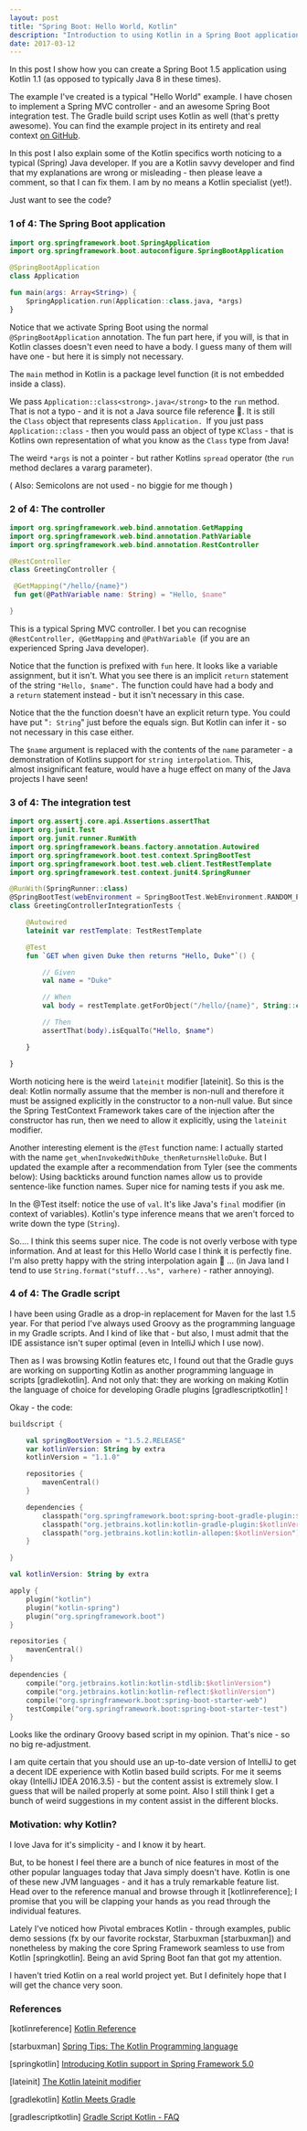 ```yaml
---
layout: post
title: "Spring Boot: Hello World, Kotlin"
description: "Introduction to using Kotlin in a Spring Boot application"
date: 2017-03-12
---
```


In this post I show how you can create a Spring Boot 1.5 application using Kotlin 1.1 (as opposed to typically Java 8 in these times).

The example I've created is a typical "Hello World" example. I have chosen to implement a Spring MVC controller - and an awesome Spring Boot integration test. The Gradle build script uses Kotlin as well (that's pretty awesome). You can find the example project in its entirety and real context <a href="https://github.com/nickymoelholm/smallexamples/tree/master/springboot-kotlin-helloworld" target="_blank">on GitHub</a>.

In this post I also explain some of the Kotlin specifics worth noticing to a typical (Spring) Java developer. If you are a Kotlin savvy developer and find that my explanations are wrong or misleading - then please leave a comment, so that I can fix them. I am by no means a Kotlin specialist (yet!).

Just want to see the code?

### 1 of 4: The Spring Boot application

```kotlin
import org.springframework.boot.SpringApplication
import org.springframework.boot.autoconfigure.SpringBootApplication

@SpringBootApplication
class Application

fun main(args: Array<String>) {
    SpringApplication.run(Application::class.java, *args)
}
```

Notice that we activate Spring Boot using the normal `@SpringBootApplication` annotation. The fun part here, if you will, is that in Kotlin classes doesn't even need to have a body. I guess many of them will have one - but here it is simply not necessary.

The `main` method in Kotlin is a package level function (it is not embedded inside a class).

We pass `Application::class<strong>.java</strong>` to the `run` method. That is not a typo - and it is not a Java source file reference 🙂. It is still the `Class` object that represents class `Application. `If you just pass `Application::class` - then you would pass an object of type `KClass` - that is Kotlins own representation of what you know as the `Class` type from Java!

The weird `*args` is not a pointer - but rather Kotlins `spread` operator (the `run` method declares a vararg parameter).

( Also: Semicolons are not used - no biggie for me though )

### 2 of 4: The controller

```kotlin
import org.springframework.web.bind.annotation.GetMapping
import org.springframework.web.bind.annotation.PathVariable
import org.springframework.web.bind.annotation.RestController

@RestController
class GreetingController {

 @GetMapping("/hello/{name}")
 fun get(@PathVariable name: String) = "Hello, $name"

}
```

This is a typical Spring MVC controller. I bet you can recognise `@RestController, @GetMapping` and `@PathVariable `(if you are an experienced Spring Java developer).

Notice that the function is prefixed with `fun` here. It looks like a variable assignment, but it isn't. What you see there is an implicit `return` statement of the string `"Hello, $name".` The function could have had a body and a `return` statement instead - but it isn't necessary in this case.

Notice that the the function doesn't have an explicit return type. You could have put "`: String`" just before the equals sign. But Kotlin can infer it - so not necessary in this case either.

The `$name` argument is replaced with the contents of the `name` parameter - a demonstration of Kotlins support for `string interpolation`. This, almost insignificant feature, would have a huge effect on many of the Java projects I have seen!

### 3 of 4: The integration test

```kotlin
import org.assertj.core.api.Assertions.assertThat
import org.junit.Test
import org.junit.runner.RunWith
import org.springframework.beans.factory.annotation.Autowired
import org.springframework.boot.test.context.SpringBootTest
import org.springframework.boot.test.web.client.TestRestTemplate
import org.springframework.test.context.junit4.SpringRunner

@RunWith(SpringRunner::class)
@SpringBootTest(webEnvironment = SpringBootTest.WebEnvironment.RANDOM_PORT)
class GreetingControllerIntegrationTests {

    @Autowired
    lateinit var restTemplate: TestRestTemplate

    @Test
    fun `GET when given Duke then returns "Hello, Duke"`() {

        // Given
        val name = "Duke"

        // When
        val body = restTemplate.getForObject("/hello/{name}", String::class.java, name)

        // Then
        assertThat(body).isEqualTo("Hello, $name")

    }

}
```

Worth noticing here is the weird `lateinit` modifier [lateinit]. So this is the deal: Kotlin normally assume that the member is non-null and therefore it must be assigned explicitly in the constructor to a non-null value. But since the Spring TestContext Framework takes care of the injection after the constructor has run, then we need to allow it explicitly, using the `lateinit` modifier.

Another interesting element is the `@Test` function name: I actually started with the name `get_whenInvokedWithDuke_thenReturnsHelloDuke`. But I updated the example after a recommendation from Tyler (see the comments below): Using backticks around function names allow us to provide sentence-like function names. Super nice for naming tests if you ask me.

In the @Test itself: notice the use of `val`. It's like Java's `final` modifier (in context of variables). Kotlin's type inference means that we aren't forced to write down the type (`String`).

So.... I think this seems super nice. The code is not overly verbose with type information. And at least for this Hello World case I think it is perfectly fine. I'm also pretty happy with the string interpolation again 🙂 ... (in Java land I tend to use `String.format("stuff...%s", varhere)` - rather annoying).

### 4 of 4: The Gradle script
I have been using Gradle as a drop-in replacement for Maven for the last 1.5 year. For that period I've always used Groovy as the programming language in my Gradle scripts. And I kind of like that - but also, I must admit that the IDE assistance isn't super optimal (even in IntelliJ which I use now).

Then as I was browsing Kotlin features etc, I found out that the Gradle guys are working on supporting Kotlin as another programming language in scripts [gradlekotlin]. And not only that: they are working on making Kotlin the language of choice for developing Gradle plugins [gradlescriptkotlin] !

Okay - the code:

```kotlin
buildscript {

    val springBootVersion = "1.5.2.RELEASE"
    var kotlinVersion: String by extra
    kotlinVersion = "1.1.0"

    repositories {
        mavenCentral()
    }

    dependencies {
        classpath("org.springframework.boot:spring-boot-gradle-plugin:$springBootVersion")
        classpath("org.jetbrains.kotlin:kotlin-gradle-plugin:$kotlinVersion")
        classpath("org.jetbrains.kotlin:kotlin-allopen:$kotlinVersion")
    }

}

val kotlinVersion: String by extra

apply {
    plugin("kotlin")
    plugin("kotlin-spring")
    plugin("org.springframework.boot")
}

repositories {
    mavenCentral()
}

dependencies {
    compile("org.jetbrains.kotlin:kotlin-stdlib:$kotlinVersion")
    compile("org.jetbrains.kotlin:kotlin-reflect:$kotlinVersion")
    compile("org.springframework.boot:spring-boot-starter-web")
    testCompile("org.springframework.boot:spring-boot-starter-test")
}
```

Looks like the ordinary Groovy based script in my opinion. That's nice - so no big re-adjustment.

I am quite certain that you should use an up-to-date version of IntelliJ to get a decent IDE experience with Kotlin based build scripts. For me it seems okay (IntelliJ IDEA 2016.3.5) - but the content assist is extremely slow. I guess that will be nailed properly at some point. Also I still think I get a bunch of weird suggestions in my content assist in the different blocks.

### Motivation: why Kotlin?
I love Java for it's simplicity - and I know it by heart.

But, to be honest I feel there are a bunch of nice features in most of the other popular languages today that Java simply doesn't have. Kotlin is one of these new JVM languages - and it has a truly remarkable feature list. Head over to the reference manual and browse through it [kotlinreference]; I promise that you will be clapping your hands as you read through the individual features.

Lately I've noticed how Pivotal embraces Kotlin - through examples, public demo sessions (fx by our favorite rockstar, Starbuxman [starbuxman]) and nonetheless by making the core Spring Framework seamless to use from Kotlin [springkotlin]. Being an avid Spring Boot fan that got my attention.

I haven't tried Kotlin on a real world project yet. But I definitely hope that I will get the chance very soon.  

### References
[kotlinreference] [Kotlin Reference](https://kotlinlang.org/docs/reference/)

[starbuxman] [Spring Tips: The Kotlin Programming language](https://spring.io/blog/2016/10/19/spring-tips-the-kotlin-programming-language)

[springkotlin] [Introducing Kotlin support in Spring Framework 5.0](https://spring.io/blog/2017/01/04/introducing-kotlin-support-in-spring-framework-5-0)

[lateinit] [The Kotlin lateinit modifier](https://kotlinlang.org/docs/reference/properties.html#late-initialized-properties)

[gradlekotlin] [Kotlin Meets Gradle](https://blog.gradle.org/kotlin-meets-gradle)

[gradlescriptkotlin] [Gradle Script Kotlin - FAQ](https://github.com/gradle/gradle-script-kotlin/wiki/Frequently-Asked-Questions#in-what-language-should-i-develop-my-plugins)

 

 